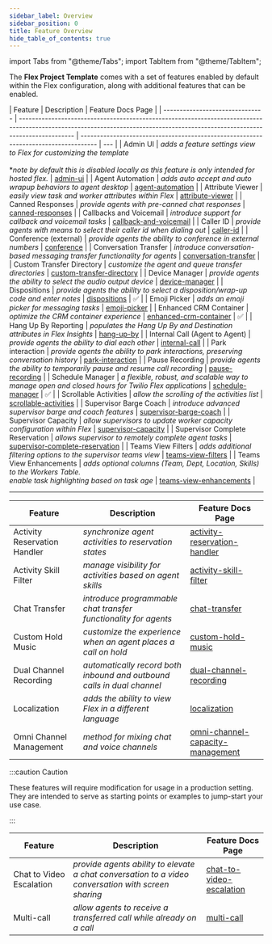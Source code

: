 ```yaml
---
sidebar_label: Overview
sidebar_position: 0
title: Feature Overview
hide_table_of_contents: true
---
```


import Tabs from "@theme/Tabs";
import TabItem from "@theme/TabItem";

The **Flex Project Template** comes with a set of features enabled by default within the Flex configuration, along with additional features that can be enabled.

<Tabs queryString="type">
<TabItem value="default" label="Enabled by default" default>

| Feature                         | Description                                                                                                                                                                   | Feature Docs Page                                                                   |
| ------------------------------- | ----------------------------------------------------------------------------------------------------------------------------------------------------------------------------- | ----------------------------------------------------------------------------------- | --- |
| Admin UI                        | _adds a feature settings view to Flex for customizing the template_ <br/><br/> \*_note by default this is disabled locally as this feature is only intended for hosted flex._ | [admin-ui](/feature-library/admin-ui)                                               |
| Agent Automation                | _adds auto accept and auto wrapup behaviors to agent desktop_                                                                                                                 | [agent-automation](/feature-library/agent-automation)                               |
| Attribute Viewer                | _easily view task and worker attributes within Flex_                                                                                                                          | [attribute-viewer](/feature-library/attribute-viewer)                               |
| Canned Responses                | _provide agents with pre-canned chat responses_                                                                                                                               | [canned-responses](/feature-library/canned-responses)                               |
| Callbacks and Voicemail         | _introduce support for callback and voicemail tasks_                                                                                                                          | [callback-and-voicemail](/feature-library/callback-and-voicemail)                   |
| Caller ID                       | _provide agents with means to select their caller id when dialing out_                                                                                                        | [caller-id](/feature-library/caller-id)                                             |
| Conference (external)           | _provide agents the ability to conference in external numbers_                                                                                                                | [conference](/feature-library/conference)                                           |
| Conversation Transfer           | _introduce conversation-based messaging transfer functionality for agents_                                                                                                    | [conversation-transfer](/feature-library/conversation-transfer)                     |
| Custom Transfer Directory       | _customize the agent and queue transfer directories_                                                                                                                          | [custom-transfer-directory](/feature-library/custom-transfer-directory)             |
| Device Manager                  | _provide agents the ability to select the audio output device_                                                                                                                | [device-manager](/feature-library/device-manager)                                   |
| Dispositions                    | _provide agents the ability to select a disposition/wrap-up code and enter notes_                                                                                             | [dispositions](/feature-library/dispositions)                                       | ✅  |
| Emoji Picker                    | _adds an emoji picker for messaging tasks_                                                                                                                                    | [emoji-picker](/feature-library/emoji-picker)                                       |
| Enhanced CRM Container          | _optimize the CRM container experience_                                                                                                                                       | [enhanced-crm-container](/feature-library/enhanced-crm-container)                   | ✅  |
| Hang Up By Reporting            | _populates the Hang Up By and Destination attributes in Flex Insights_                                                                                                        | [hang-up-by](/feature-library/hang-up-by)                                           |
| Internal Call (Agent to Agent)  | _provide agents the ability to dial each other_                                                                                                                               | [internal-call](/feature-library/internal-call)                                     |
| Park interaction                | _provide agents the ability to park interactions, preserving conversation history_                                                                                            | [park-interaction](/feature-library/park-interaction)                               |
| Pause Recording                 | _provide agents the ability to temporarily pause and resume call recording_                                                                                                   | [pause-recording](/feature-library/pause-recording)                                 |
| Schedule Manager                | _a flexible, robust, and scalable way to manage open and closed hours for Twilio Flex applications_                                                                           | [schedule-manager](/feature-library/schedule-manager)                               | ✅  |
| Scrollable Activities           | _allow the scrolling of the activities list_                                                                                                                                  | [scrollable-activities](/feature-library/scrollable-activities)                     |
| Supervisor Barge Coach          | _introduce advanced supervisor barge and coach features_                                                                                                                      | [supervisor-barge-coach](/feature-library/supervisor-barge-coach)                   |
| Supervisor Capacity             | _allow supervisors to update worker capacity configuration within Flex_                                                                                                       | [supervisor-capacity](/feature-library/supervisor-capacity)                         |
| Supervisor Complete Reservation | _allows supervisor to remotely complete agent tasks_                                                                                                                          | [supervisor-complete-reservation](/feature-library/supervisor-complete-reservation) |
| Teams View Filters              | _adds additional filtering options to the supervisor teams view_                                                                                                              | [teams-view-filters](/feature-library/teams-view-filters)                           |
| Teams View Enhancements         | _adds optional columns (Team, Dept, Location, Skills) to the Workers Table. <br/> enable task highlighting based on task age_                                                 | [teams-view-enhancements](/feature-library/teams-view-enhancements)                 |

---

</TabItem>
<TabItem value="additional" label="Additional features">

| Feature                      | Description                                                            | Feature Docs Page                                                                     |
| ---------------------------- | ---------------------------------------------------------------------- | ------------------------------------------------------------------------------------- |
| Activity Reservation Handler | _synchronize agent activities to reservation states_                   | [activity-reservation-handler](/feature-library/activity-reservation-handler)         |
| Activity Skill Filter        | _manage visibility for activities based on agent skills_               | [activity-skill-filter](/feature-library/activity-skill-filter)                       |
| Chat Transfer                | _introduce programmable chat transfer functionality for agents_        | [chat-transfer](/feature-library/chat-transfer)                                       |
| Custom Hold Music            | _customize the experience when an agent places a call on hold_         | [custom-hold-music](/feature-library/custom-hold-music)                               |
| Dual Channel Recording       | _automatically record both inbound and outbound calls in dual channel_ | [dual-channel-recording](/feature-library/dual-channel-recording)                     |
| Localization                 | _adds the ability to view Flex in a different language_                | [localization](/feature-library/localization)                                         |
| Omni Channel Management      | _method for mixing chat and voice channels_                            | [omni-channel-capacity-management](/feature-library/omni-channel-capacity-management) |

</TabItem>
<TabItem value="experimental" label="Experimental features">

:::caution Caution

These features will require modification for usage in a production setting. They are intended to serve as starting points or examples to jump-start your use case.

:::

| Feature                  | Description                                                                                         | Feature Docs Page                                                     |
| ------------------------ | --------------------------------------------------------------------------------------------------- | --------------------------------------------------------------------- |
| Chat to Video Escalation | _provide agents ability to elevate a chat conversation to a video conversation with screen sharing_ | [chat-to-video-escalation](/feature-library/chat-to-video-escalation) |
| Multi-call               | _allow agents to receive a transferred call while already on a call_                                | [multi-call](/feature-library/multi-call)                             |

</TabItem>
</Tabs>
